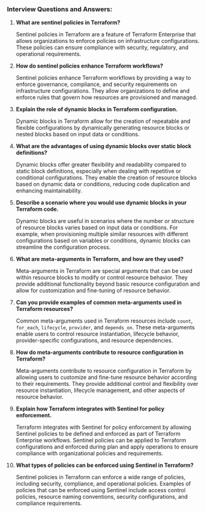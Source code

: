 ### Interview Questions and Answers:

1. **What are sentinel policies in Terraform?**
   
   Sentinel policies in Terraform are a feature of Terraform Enterprise that allows organizations to enforce policies on infrastructure configurations. These policies can ensure compliance with security, regulatory, and operational requirements.

2. **How do sentinel policies enhance Terraform workflows?**

   Sentinel policies enhance Terraform workflows by providing a way to enforce governance, compliance, and security requirements on infrastructure configurations. They allow organizations to define and enforce rules that govern how resources are provisioned and managed.

3. **Explain the role of dynamic blocks in Terraform configuration.**

   Dynamic blocks in Terraform allow for the creation of repeatable and flexible configurations by dynamically generating resource blocks or nested blocks based on input data or conditions.

4. **What are the advantages of using dynamic blocks over static block definitions?**

   Dynamic blocks offer greater flexibility and readability compared to static block definitions, especially when dealing with repetitive or conditional configurations. They enable the creation of resource blocks based on dynamic data or conditions, reducing code duplication and enhancing maintainability.

5. **Describe a scenario where you would use dynamic blocks in your Terraform code.**

   Dynamic blocks are useful in scenarios where the number or structure of resource blocks varies based on input data or conditions. For example, when provisioning multiple similar resources with different configurations based on variables or conditions, dynamic blocks can streamline the configuration process.

6. **What are meta-arguments in Terraform, and how are they used?**

   Meta-arguments in Terraform are special arguments that can be used within resource blocks to modify or control resource behavior. They provide additional functionality beyond basic resource configuration and allow for customization and fine-tuning of resource behavior.

7. **Can you provide examples of common meta-arguments used in Terraform resources?**

   Common meta-arguments used in Terraform resources include `count`, `for_each`, `lifecycle`, `provider`, and `depends_on`. These meta-arguments enable users to control resource instantiation, lifecycle behavior, provider-specific configurations, and resource dependencies.

8. **How do meta-arguments contribute to resource configuration in Terraform?**

   Meta-arguments contribute to resource configuration in Terraform by allowing users to customize and fine-tune resource behavior according to their requirements. They provide additional control and flexibility over resource instantiation, lifecycle management, and other aspects of resource behavior.

9. **Explain how Terraform integrates with Sentinel for policy enforcement.**

   Terraform integrates with Sentinel for policy enforcement by allowing Sentinel policies to be defined and enforced as part of Terraform Enterprise workflows. Sentinel policies can be applied to Terraform configurations and enforced during plan and apply operations to ensure compliance with organizational policies and requirements.

10. **What types of policies can be enforced using Sentinel in Terraform?**

    Sentinel policies in Terraform can enforce a wide range of policies, including security, compliance, and operational policies. Examples of policies that can be enforced using Sentinel include access control policies, resource naming conventions, security configurations, and compliance requirements.
